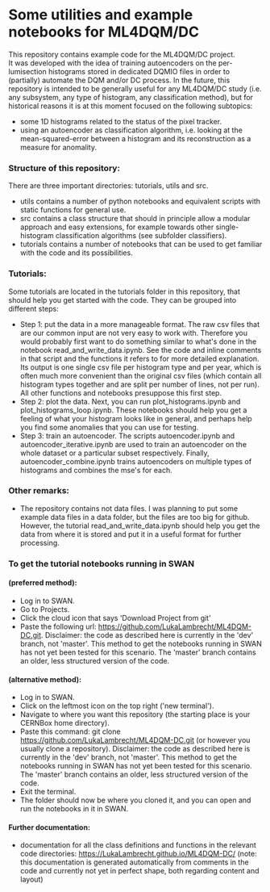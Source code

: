 # Some utilities and example notebooks for ML4DQM/DC
  
This repository contains example code for the ML4DQM/DC project.  
It was developed with the idea of training autoencoders on the per-lumisection histograms stored in dedicated DQMIO files in order to (partially) automate the DQM and/or DC process. In the future, this repository is intended to be generally useful for any ML4DQM/DC study (i.e. any subsystem, any type of histogram, any classification method), but for historical reasons it is at this moment focused on the following subtopics:  

- some 1D histograms related to the status of the pixel tracker.  
- using an autoencoder as classification algorithm, i.e. looking at the mean-squared-error between a histogram and its reconstruction as a measure for anomality.  

### Structure of this repository:  
There are three important directories: tutorials, utils and src.  

- utils contains a number of python notebooks and equivalent scripts with static functions for general use.  
- src contains a class structure that should in principle allow a modular approach and easy extensions, for example towards other single-histogram classification algorithms (see subfolder classifiers).  
- tutorials contains a number of notebooks that can be used to get familiar with the code and its possibilities.  

### Tutorials:  
Some tutorials are located in the tutorials folder in this repository, that should help you get started with the code. They can be grouped into different steps:  

- Step 1: put the data in a more manageable format. The raw csv files that are our common input are not very easy to work with. Therefore you would probably first want to do something similar to what's done in the notebook read\_and\_write\_data.ipynb. See the code and inline comments in that script and the functions it refers to for more detailed explanation. Its output is one single csv file per histogram type and per year, which is often much more convenient than the original csv files (which contain all histogram types together and are split per number of lines, not per run). All other functions and notebooks presuppose this first step.  
- Step 2: plot the data. Next, you can run plot\_histograms.ipynb and plot\_histograms\_loop.ipynb. These notebooks should help you get a feeling of what your histogram looks like in general, and perhaps help you find some anomalies that you can use for testing.  
- Step 3: train an autoencoder. The scripts autoencoder.ipynb and autoencoder\_iterative.ipynb are used to train an autoencoder on the whole dataset or a particular subset respectively. Finally, autoencoder\_combine.ipynb trains autoencoders on multiple types of histograms and combines the mse's for each.  
  
### Other remarks:  

- The repository contains not data files. I was planning to put some example data files in a data folder, but the files are too big for github. However, the tutorial read\_and\_write\_data.ipynb should help you get the data from where it is stored and put it in a useful format for further processing. 
  
### To get the tutorial notebooks running in SWAN  
#### (preferred method):  

- Log in to SWAN.  
- Go to Projects.  
- Click the cloud icon that says 'Download Project from git'  
- Paste the following url: https://github.com/LukaLambrecht/ML4DQM-DC.git. Disclaimer: the code as described here is currently in the 'dev' branch, not 'master'. This method to get the notebooks running in SWAN has not yet been tested for this scenario. The 'master' branch contains an older, less structured version of the code.  

#### (alternative method):  

- Log in to SWAN.
- Click on the leftmost icon on the top right ('new terminal').
- Navigate to where you want this repository (the starting place is your CERNBox home directory).
- Paste this command: git clone https://github.com/LukaLambrecht/ML4DQM-DC.git (or however you usually clone a repository). Disclaimer: the code as described here is currently in the 'dev' branch, not 'master'. This method to get the notebooks running in SWAN has not yet been tested for this scenario. The 'master' branch contains an older, less structured version of the code.  
- Exit the terminal.
- The folder should now be where you cloned it, and you can open and run the notebooks in it in SWAN.  
#### Further documentation:  

- documentation for all the class definitions and functions in the relevant code directories: https://LukaLambrecht.github.io/ML4DQM-DC/ (note: this documentation is generated automatically from comments in the code and currently not yet in perfect shape, both regarding content and layout)  
